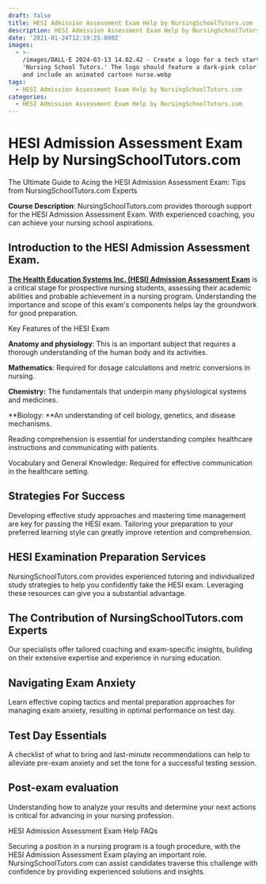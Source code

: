 ```yaml
---
draft: false
title: HESI Admission Assessment Exam Help by NursingSchoolTutors.com
description: HESI Admission Assessment Exam Help by NursingSchoolTutors.com
date: '2021-01-24T12:19:25.000Z'
images:
  - >-
    /images/DALL·E 2024-03-13 14.02.42 - Create a logo for a tech startup named
    'Nursing School Tutors.' The logo should feature a dark-pink color scheme
    and include an animated cartoon nurse.webp
tags:
  - HESI Admission Assessment Exam Help by NursingSchoolTutors.com
categories:
  - HESI Admission Assessment Exam Help by NursingSchoolTutors.com
---
```



# HESI Admission Assessment Exam Help by NursingSchoolTutors.com

The Ultimate Guide to Acing the HESI Admission Assessment Exam: Tips from NursingSchoolTutors.com Experts

**Course Description**: NursingSchoolTutors.com provides thorough support for the HESI Admission Assessment Exam. With experienced coaching, you can achieve your nursing school aspirations.

## Introduction to the HESI Admission Assessment Exam.

**[The Health Education Systems Inc. (HESI) Admission Assessment Exam](https://evolve.elsevier.com/education/hesi/hesi-admission-assessment-exam/ "HESI® Admission Assessment Exam")** is a critical stage for prospective nursing students, assessing their academic abilities and probable achievement in a nursing program. Understanding the importance and scope of this exam's components helps lay the groundwork for good preparation.

Key Features of the HESI Exam

**Anatomy and physiology**: This is an important subject that requires a thorough understanding of the human body and its activities.

**Mathematics**: Required for dosage calculations and metric conversions in nursing.

**Chemistry:** The fundamentals that underpin many physiological systems and medicines.

**Biology: **An understanding of cell biology, genetics, and disease mechanisms.

Reading comprehension is essential for understanding complex healthcare instructions and communicating with patients.

Vocabulary and General Knowledge: Required for effective communication in the healthcare setting.

## Strategies For Success

Developing effective study approaches and mastering time management are key for passing the HESI exam. Tailoring your preparation to your preferred learning style can greatly improve retention and comprehension.

## HESI Examination Preparation Services

NursingSchoolTutors.com provides experienced tutoring and individualized study strategies to help you confidently take the HESI exam. Leveraging these resources can give you a substantial advantage.

## The Contribution of NursingSchoolTutors.com Experts

Our specialists offer tailored coaching and exam-specific insights, building on their extensive expertise and experience in nursing education.

## Navigating Exam Anxiety

Learn effective coping tactics and mental preparation approaches for managing exam anxiety, resulting in optimal performance on test day.

## Test Day Essentials

A checklist of what to bring and last-minute recommendations can help to alleviate pre-exam anxiety and set the tone for a successful testing session.

## Post-exam evaluation

Understanding how to analyze your results and determine your next actions is critical for advancing in your nursing profession.

HESI Admission Assessment Exam Help FAQs

Securing a position in a nursing program is a tough procedure, with the HESI Admission Assessment Exam playing an important role. NursingSchoolTutors.com can assist candidates traverse this challenge with confidence by providing experienced solutions and insights.
